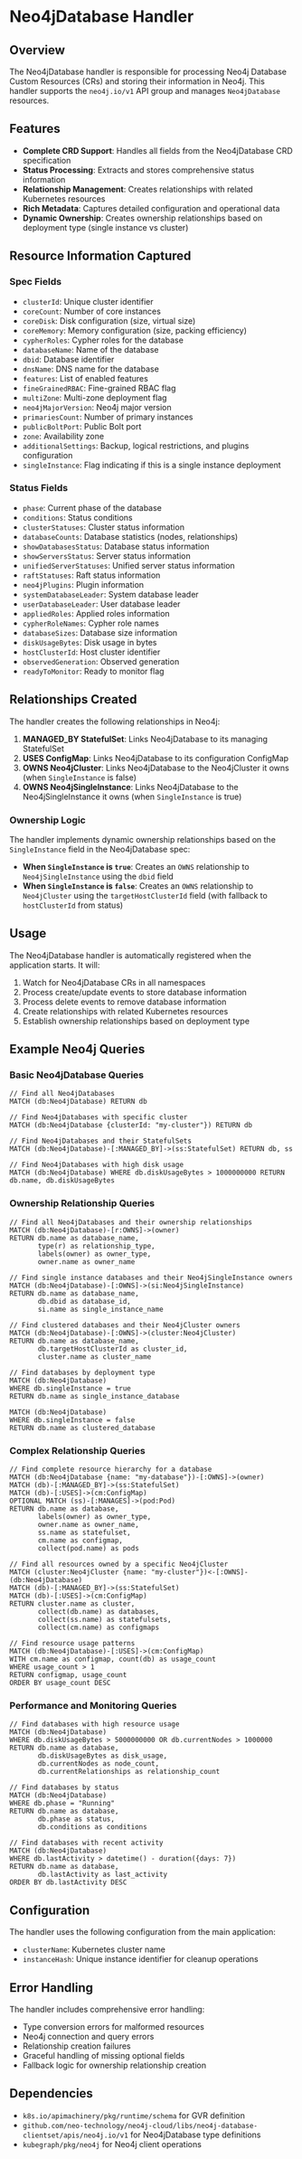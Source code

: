 # Neo4jDatabase Handler

## Overview

The Neo4jDatabase handler is responsible for processing Neo4j Database Custom Resources (CRs) and storing their information in Neo4j. This handler supports the `neo4j.io/v1` API group and manages `Neo4jDatabase` resources.

## Features

- **Complete CRD Support**: Handles all fields from the Neo4jDatabase CRD specification
- **Status Processing**: Extracts and stores comprehensive status information
- **Relationship Management**: Creates relationships with related Kubernetes resources
- **Rich Metadata**: Captures detailed configuration and operational data
- **Dynamic Ownership**: Creates ownership relationships based on deployment type (single instance vs cluster)

## Resource Information Captured

### Spec Fields
- `clusterId`: Unique cluster identifier
- `coreCount`: Number of core instances
- `coreDisk`: Disk configuration (size, virtual size)
- `coreMemory`: Memory configuration (size, packing efficiency)
- `cypherRoles`: Cypher roles for the database
- `databaseName`: Name of the database
- `dbid`: Database identifier
- `dnsName`: DNS name for the database
- `features`: List of enabled features
- `fineGrainedRBAC`: Fine-grained RBAC flag
- `multiZone`: Multi-zone deployment flag
- `neo4jMajorVersion`: Neo4j major version
- `primariesCount`: Number of primary instances
- `publicBoltPort`: Public Bolt port
- `zone`: Availability zone
- `additionalSettings`: Backup, logical restrictions, and plugins configuration
- `singleInstance`: Flag indicating if this is a single instance deployment

### Status Fields
- `phase`: Current phase of the database
- `conditions`: Status conditions
- `clusterStatuses`: Cluster status information
- `databaseCounts`: Database statistics (nodes, relationships)
- `showDatabasesStatus`: Database status information
- `showServersStatus`: Server status information
- `unifiedServerStatuses`: Unified server status information
- `raftStatuses`: Raft status information
- `neo4jPlugins`: Plugin information
- `systemDatabaseLeader`: System database leader
- `userDatabaseLeader`: User database leader
- `appliedRoles`: Applied roles information
- `cypherRoleNames`: Cypher role names
- `databaseSizes`: Database size information
- `diskUsageBytes`: Disk usage in bytes
- `hostClusterId`: Host cluster identifier
- `observedGeneration`: Observed generation
- `readyToMonitor`: Ready to monitor flag

## Relationships Created

The handler creates the following relationships in Neo4j:

1. **MANAGED_BY StatefulSet**: Links Neo4jDatabase to its managing StatefulSet
2. **USES ConfigMap**: Links Neo4jDatabase to its configuration ConfigMap
3. **OWNS Neo4jCluster**: Links Neo4jDatabase to the Neo4jCluster it owns (when `SingleInstance` is false)
4. **OWNS Neo4jSingleInstance**: Links Neo4jDatabase to the Neo4jSingleInstance it owns (when `SingleInstance` is true)

### Ownership Logic

The handler implements dynamic ownership relationships based on the `SingleInstance` field in the Neo4jDatabase spec:

- **When `SingleInstance` is `true`**: Creates an `OWNS` relationship to `Neo4jSingleInstance` using the `dbid` field
- **When `SingleInstance` is `false`**: Creates an `OWNS` relationship to `Neo4jCluster` using the `targetHostClusterId` field (with fallback to `hostClusterId` from status)

## Usage

The Neo4jDatabase handler is automatically registered when the application starts. It will:

1. Watch for Neo4jDatabase CRs in all namespaces
2. Process create/update events to store database information
3. Process delete events to remove database information
4. Create relationships with related Kubernetes resources
5. Establish ownership relationships based on deployment type

## Example Neo4j Queries

### Basic Neo4jDatabase Queries

```cypher
// Find all Neo4jDatabases
MATCH (db:Neo4jDatabase) RETURN db

// Find Neo4jDatabases with specific cluster
MATCH (db:Neo4jDatabase {clusterId: "my-cluster"}) RETURN db

// Find Neo4jDatabases and their StatefulSets
MATCH (db:Neo4jDatabase)-[:MANAGED_BY]->(ss:StatefulSet) RETURN db, ss

// Find Neo4jDatabases with high disk usage
MATCH (db:Neo4jDatabase) WHERE db.diskUsageBytes > 1000000000 RETURN db.name, db.diskUsageBytes
```

### Ownership Relationship Queries

```cypher
// Find all Neo4jDatabases and their ownership relationships
MATCH (db:Neo4jDatabase)-[r:OWNS]->(owner)
RETURN db.name as database_name, 
       type(r) as relationship_type, 
       labels(owner) as owner_type, 
       owner.name as owner_name

// Find single instance databases and their Neo4jSingleInstance owners
MATCH (db:Neo4jDatabase)-[:OWNS]->(si:Neo4jSingleInstance)
RETURN db.name as database_name, 
       db.dbid as database_id,
       si.name as single_instance_name

// Find clustered databases and their Neo4jCluster owners
MATCH (db:Neo4jDatabase)-[:OWNS]->(cluster:Neo4jCluster)
RETURN db.name as database_name, 
       db.targetHostClusterId as cluster_id,
       cluster.name as cluster_name

// Find databases by deployment type
MATCH (db:Neo4jDatabase)
WHERE db.singleInstance = true
RETURN db.name as single_instance_database

MATCH (db:Neo4jDatabase)
WHERE db.singleInstance = false
RETURN db.name as clustered_database
```

### Complex Relationship Queries

```cypher
// Find complete resource hierarchy for a database
MATCH (db:Neo4jDatabase {name: "my-database"})-[:OWNS]->(owner)
MATCH (db)-[:MANAGED_BY]->(ss:StatefulSet)
MATCH (db)-[:USES]->(cm:ConfigMap)
OPTIONAL MATCH (ss)-[:MANAGES]->(pod:Pod)
RETURN db.name as database,
       labels(owner) as owner_type,
       owner.name as owner_name,
       ss.name as statefulset,
       cm.name as configmap,
       collect(pod.name) as pods

// Find all resources owned by a specific Neo4jCluster
MATCH (cluster:Neo4jCluster {name: "my-cluster"})<-[:OWNS]-(db:Neo4jDatabase)
MATCH (db)-[:MANAGED_BY]->(ss:StatefulSet)
MATCH (db)-[:USES]->(cm:ConfigMap)
RETURN cluster.name as cluster,
       collect(db.name) as databases,
       collect(ss.name) as statefulsets,
       collect(cm.name) as configmaps

// Find resource usage patterns
MATCH (db:Neo4jDatabase)-[:USES]->(cm:ConfigMap)
WITH cm.name as configmap, count(db) as usage_count
WHERE usage_count > 1
RETURN configmap, usage_count
ORDER BY usage_count DESC
```

### Performance and Monitoring Queries

```cypher
// Find databases with high resource usage
MATCH (db:Neo4jDatabase)
WHERE db.diskUsageBytes > 5000000000 OR db.currentNodes > 1000000
RETURN db.name as database,
       db.diskUsageBytes as disk_usage,
       db.currentNodes as node_count,
       db.currentRelationships as relationship_count

// Find databases by status
MATCH (db:Neo4jDatabase)
WHERE db.phase = "Running"
RETURN db.name as database,
       db.phase as status,
       db.conditions as conditions

// Find databases with recent activity
MATCH (db:Neo4jDatabase)
WHERE db.lastActivity > datetime() - duration({days: 7})
RETURN db.name as database,
       db.lastActivity as last_activity
ORDER BY db.lastActivity DESC
```

## Configuration

The handler uses the following configuration from the main application:

- `clusterName`: Kubernetes cluster name
- `instanceHash`: Unique instance identifier for cleanup operations

## Error Handling

The handler includes comprehensive error handling:

- Type conversion errors for malformed resources
- Neo4j connection and query errors
- Relationship creation failures
- Graceful handling of missing optional fields
- Fallback logic for ownership relationship creation

## Dependencies

- `k8s.io/apimachinery/pkg/runtime/schema` for GVR definition
- `github.com/neo-technology/neo4j-cloud/libs/neo4j-database-clientset/apis/neo4j.io/v1` for Neo4jDatabase type definitions
- `kubegraph/pkg/neo4j` for Neo4j client operations 
